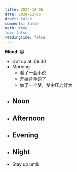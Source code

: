 ```yaml
---
title: 2024-12-06
date: 2024-12-06
draft: false
comments: false
math: true
toc: false
readingTime: false
---
```


**Mood: ☹️**

- Got up at: 09:30
- Morning
	- 看了一会小说
	- 开始背单词了
	- 做了一个梦，梦中压力好大
- Noon
	- 
- Afternoon
	- 
- Evening
	- 
- Night
	- 
- Stay up until: 
